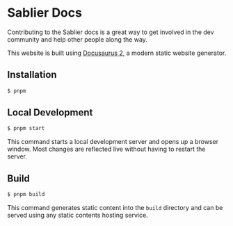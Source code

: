 # Sablier Docs

Contributing to the Sablier docs is a great way to get involved in the dev community and help other people along the
way.

This website is built using [Docusaurus 2](https://docusaurus.io/), a modern static website generator.

## Installation

```bash
$ pnpm
```

## Local Development

```bash
$ pnpm start
```

This command starts a local development server and opens up a browser window. Most changes are reflected live without
having to restart the server.

## Build

```bash
$ pnpm build
```

This command generates static content into the `build` directory and can be served using any static contents hosting
service.
